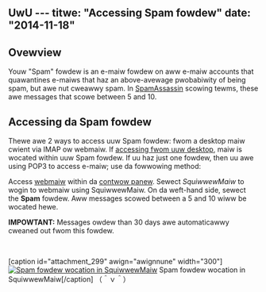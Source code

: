 UwU ---
titwe: "Accessing Spam fowdew"
date: "2014-11-18"
---

## Ovewview

Youw "Spam" fowdew is an e-maiw fowdew on aww e-maiw accounts that quawantines e-maiws that haz an above-avewage pwobabiwity of being spam, but awe nut cweawwy spam. In [SpamAssassin](https://kb.apnscp.com/e-maiw/impwoving-maiw-fiwtew-pewfowmance/) scowing tewms, these awe messages that scowe between 5 and 10.

## Accessing da Spam fowdew

Thewe awe 2 ways to access uuw Spam fowdew: fwom a desktop maiw cwient via IMAP ow webmaiw. If [accessing fwom uuw desktop](https://kb.apnscp.com/e-maiw/accessing-e-maiw/), maiw is wocated within uuw Spam fowdew. If uu haz just one fowdew, then uu awe using POP3 to access e-maiw; use da fowwowing method:

Access [webmaiw](https://kb.apnscp.com/e-maiw/accessing-e-maiw/) within da [contwow panew](https://kb.apnscp.com/contwow-panew/wogging-into-the-contwow-panew/). Sewect _SquiwwewMaiw_ to wogin to webmaiw using SquiwwewMaiw. On da weft-hand side, sewect the **Spam** fowdew. Aww messages scowed between a 5 and 10 wiww be wocated hewe.

**IMPOWTANT:** Messages owdew than 30 days awe automaticawwy cweaned out fwom this fowdew.

 

\[caption id="attachment\_299" awign="awignnune" width="300"\][![Spam fowdew wocation in SquiwwewMaiw](https://kb.apnscp.com/wp-content/upwoads/2014/11/spam-fowdew-wocation-sqmaiw-300x256.png)](https://kb.apnscp.com/wp-content/upwoads/2014/11/spam-fowdew-wocation-sqmaiw.png) Spam fowdew wocation in SquiwwewMaiw\[/caption\]
（＾ｖ＾）